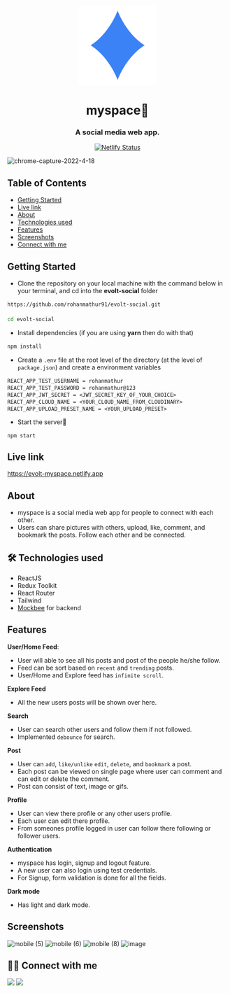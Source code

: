 <div align="center">

<img alt="myspace-logo" src="public/favicon.svg" width="180px" height="180px" />

# myspace🚀

 <h3>A social media web app.</h3>

[![Netlify Status](https://api.netlify.com/api/v1/badges/2c93609e-b9bb-43cf-8333-646d70b91310/deploy-status)](https://app.netlify.com/sites/evolt-myspace/deploys)

</div>

![chrome-capture-2022-4-18](https://user-images.githubusercontent.com/61556757/168996081-669617f1-1f8a-4357-b866-aa61913add91.gif)

## Table of Contents

- [Getting Started](#getting-started)
- [Live link](#live-link)
- [About](#about)
- [Technologies used](#-technologies-used)
- [Features](#features)
- [Screenshots](#screenshots)
- [Connect with me](#-connect-with-me)

## Getting Started

- Clone the repository on your local machine with the command below in your terminal, and cd into the **evolt-social** folder

```sh
https://github.com/rohanmathur91/evolt-social.git

cd evolt-social
```

- Install dependencies (if you are using **yarn** then do with that)

```sh
npm install
```

- Create a `.env` file at the root level of the directory (at the level of `package.json`) and create a environment variables

```
REACT_APP_TEST_USERNAME = rohanmathur
REACT_APP_TEST_PASSWORD = rohanmathur@123
REACT_APP_JWT_SECRET = <JWT_SECRET_KEY_OF_YOUR_CHOICE>
REACT_APP_CLOUD_NAME = <YOUR_CLOUD_NAME_FROM_CLOUDINARY>
REACT_APP_UPLOAD_PRESET_NAME = <YOUR_UPLOAD_PRESET>
```

- Start the server🚀

```
npm start
```

## Live link

https://evolt-myspace.netlify.app

## About

- myspace is a social media web app for people to connect with each other.
- Users can share pictures with others, upload, like, comment, and bookmark the posts. Follow each other and be connected.

## 🛠 Technologies used

- ReactJS
- Redux Toolkit
- React Router
- Tailwind
- [Mockbee](https://mockbee.netlify.app/) for backend

## Features

**User/Home Feed**:

- User will able to see all his posts and post of the people he/she follow.
- Feed can be sort based on `recent` and `trending` posts.
- User/Home and Explore feed has `infinite scroll`.

**Explore Feed**

- All the new users posts will be shown over here.

**Search**

- User can search other users and follow them if not followed.
- Implemented `debounce` for search.

**Post**

- User can `add`, `like/unlike` `edit`, `delete`, and `bookmark` a post.
- Each post can be viewed on single page where user can comment and can edit or delete the comment.
- Post can consist of text, image or gifs.

**Profile**

- User can view there profile or any other users profile.
- Each user can edit there profile.
- From someones profile logged in user can follow there following or follower users.

**Authentication**

- myspace has login, signup and logout feature.
- A new user can also login using test credentials.
- For Signup, form validation is done for all the fields.

**Dark mode**

- Has light and dark mode.

## Screenshots

![mobile (5)](https://user-images.githubusercontent.com/61556757/168998787-5b5d988c-3d17-4ad2-b321-876db9b74c38.png)
![mobile (6)](https://user-images.githubusercontent.com/61556757/168999027-797a8116-9488-4e87-b02d-665723c3a212.png)
![mobile (8)](https://user-images.githubusercontent.com/61556757/168999297-ff45b571-afdd-4360-ad73-05ac18a541db.png)
![image](https://user-images.githubusercontent.com/61556757/168998000-63f28ed4-6ac8-47cd-a0e4-338f433378b6.png)

## 👨‍💻 Connect with me

<a href="https://twitter.com/rohanmathur91"><img src="https://img.shields.io/badge/Twitter-1DA1F2?style=for-the-badge&logo=twitter&logoColor=white"/></a>
<a href="https://www.linkedin.com/in/rohanmathur91/"><img src="https://img.shields.io/badge/LinkedIn-0077B5?style=for-the-badge&logo=linkedin&logoColor=white"/></a>

